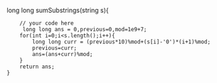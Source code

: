  long long sumSubstrings(string s){
        
        // your code here
         long long ans = 0,previous=0,mod=1e9+7;
        for(int i=0;i<s.length();i++){
            long long curr = (previous*10)%mod+(s[i]-'0')*(i+1)%mod;
            previous=curr;
            ans=(ans+curr)%mod;
        }
        return ans;
    }
